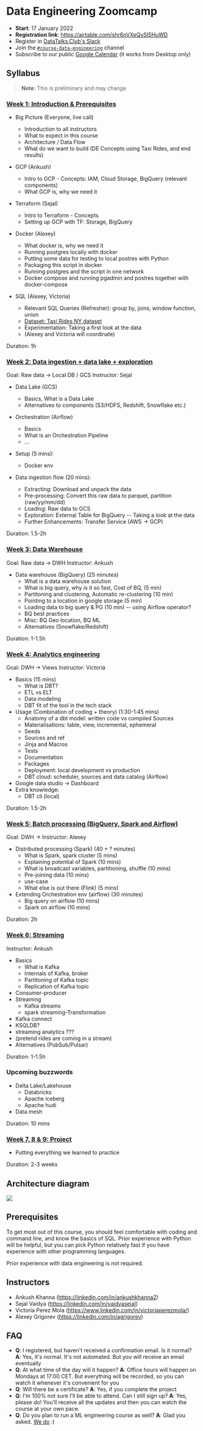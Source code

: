 # Data Engineering Zoomcamp

- **Start**: 17 January 2022
- **Registration link**: https://airtable.com/shr6oVXeQvSI5HuWD
- Register in [DataTalks.Club's Slack](https://datatalks.club/slack.html)
- Join the [`#course-data-engineering`](https://app.slack.com/client/T01ATQK62F8/C01FABYF2RG) channel
- Subscribe to our public [Google Calendar](https://calendar.google.com/calendar/?cid=ZXIxcjA1M3ZlYjJpcXU0dTFmaG02MzVxMG9AZ3JvdXAuY2FsZW5kYXIuZ29vZ2xlLmNvbQ) (it works from Desktop only)


## Syllabus

> **Note**: This is preliminary and may change

### [Week 1: Introduction & Prerequisites](week_1_basics_n_setup)

* Big Picture (Everyone, live call)
   * Introduction to all instructors
   * What to expect in this course
   * Architecture / Data Flow
   * What do we want to build (DE Concepts using Taxi Rides, and end results)

* GCP (Ankush)
   *  Intro to GCP - Concepts: IAM, Cloud Storage, BigQuery (relevant components)
   *  What GCP is, why we need it
     
* Terraform (Sejal)
   * Intro to Terraform - Concepts
   * Setting up GCP with TF: Storage, BigQuery
   
* Docker (Alexey)
   * What docker is, why we need it
   * Running postgres locally with docker
   * Putting some data for testing to local postres with Python
   * Packaging this script in docker
   * Running postgres and the script in one network
   * Docker compose and running pgadmin and postres together with docker-compose

* SQL (Alexey, Victoria)
   * Relevant SQL Queries (Refresher): group by, joins, window function, union
   * [Dataset: Taxi Rides NY dataset](dataset.md)
   * Experimentation: Taking a first look at the data 
   * (Alexey and Victoria will coordinate)

Duration: 1h


### [Week 2: Data ingestion + data lake + exploration](week_2_data_ingestion)

Goal: Raw data -> Local DB / GCS
Instructor: Sejal

* Data Lake (GCS)
   * Basics, What is a Data Lake
   * Alternatives to components (S3/HDFS, Redshift, Snowflake etc.)
* Orchestration (Airflow)
  * Basics
  * What is an Orchestration Pipeline
  * ...

* Setup (5 mins):
   * Docker env
* Data ingestion flow (20 mins): 
    * Extracting: Download and unpack the data
    * Pre-processing: Convert this raw data to parquet, partition (raw/yy/mm/dd)
    * Loading: Raw data to GCS
    * Exploration: External Table for BigQuery -- Taking a look at the data
    * Further Enhancements: Transfer Service (AWS -> GCP)
   
Duration: 1.5-2h


### [Week 3: Data Warehouse]()

Goal: Raw data -> DWH
Instructor: Ankush

* Data warehouse (BigQuery) (25 minutes)
    * What is a data warehouse solution
    * What is big query, why is it so fast, Cost of BQ,  (5 min)
    * Partitoning and clustering, Automatic re-clustering (10 min)
    * Pointing to a location in google storage (5 min)
    * Loading data to big query & PG (10 min) -- using Airflow operator?
    * BQ best practices
    * Misc: BQ Geo location, BQ ML 
    * Alternatives (Snowflake/Redshift)

Duration: 1-1.5h


### [Week 4: Analytics engineering]()

Goal: DWH -> Views
Instructor: Victoria

* Basics (15 mins)
    * What is DBT?
    * ETL vs ELT 
    * Data modeling
    * DBT fit of the tool in the tech stack
* Usage (Combination of coding + theory) (1:30-1:45 mins)
    * Anatomy of a dbt model: written code vs compiled Sources
    * Materialisations: table, view, incremental, ephemeral  
    * Seeds 
    * Sources and ref  
    * Jinja and Macros 
    * Tests  
    * Documentation 
    * Packages 
    * Deployment: local development vs production 
    * DBT cloud: scheduler, sources and data catalog (Airflow)
* Google data studio -> Dashboard
* Extra knowledge:
    * DBT cli (local)

Duration: 1.5-2h    


### [Week 5: Batch processing (BigQuery, Spark and Airflow)]()

Goal: DWH -> 
Instructor: Alexey
* Distributed processing (Spark) (40 + ? minutes)
    * What is Spark, spark cluster (5 mins)
    * Explaining potential of Spark (10 mins)
    * What is broadcast variables, partitioning, shuffle (10 mins)
    * Pre-joining data (10 mins)
    * use-case
    * What else is out there (Flink) (5 mins)
* Extending Orchestration env (airflow) (30 minutes)
    * Big query on airflow (10 mins)
    * Spark on airflow (10 mins)

Duration: 2h 

### [Week 6: Streaming](week_6_stream_processing)
Instructor: Ankush

* Basics
    * What is Kafka
    * Internals of Kafka, broker
    * Partitoning of Kafka topic
    * Replication of Kafka topic
* Consumer-producer
* Streaming
    * Kafka streams
    * spark streaming-Transformation
* Kafka connect
* KSQLDB?
* streaming analytics ???
* (pretend rides are coming in a stream)
* Alternatives (PubSub/Pulsar)

Duration: 1-1.5h

### Upcoming buzzwords

* Delta Lake/Lakehouse
    * Databricks
    * Apache iceberg
    * Apache hudi
* Data mesh

Duration: 10 mins


### [Week 7, 8 & 9: Project](project)

* Putting everything we learned to practice

Duration: 2-3 weeks


## Architecture diagram

<img src="images/architecture/arch_1.jpg"/>

## Prerequisites

To get most out of this course, you should feel comfortable with coding and command line,
and know the basics of SQL. Prior experience with Python will be helpful, but you can pick 
Python relatively fast if you have experience with other programming languages.

Prior experience with data engineering is not required.



## Instructors

- Ankush Khanna (https://linkedin.com/in/ankushkhanna2)
- Sejal Vaidya (https://linkedin.com/in/vaidyasejal)
- Victoria Perez Mola (https://www.linkedin.com/in/victoriaperezmola/)
- Alexey Grigorev (https://linkedin.com/in/agrigorev)


## FAQ

* **Q**: I registered, but haven't received a confirmation email. Is it normal?
  **A**: Yes, it's normal. It's not automated. But you will receive an email eventually 
* **Q**: At what time of the day will it happen?
  **A**: Office hours will happen on Mondays at 17:00 CET. But everything will be recorded, so you can watch it whenever it's convenient for you
* **Q**: Will there be a certificate?
  **A**: Yes, if you complete the project
* **Q**: I'm 100% not sure I'll be able to attend. Can I still sign up?
  **A**: Yes, please do! You'll receive all the updates and then you can watch the course at your own pace. 
* **Q**: Do you plan to run a ML engineering course as well? **A**: Glad you asked. [We do](https://github.com/alexeygrigorev/mlbookcamp-code/tree/master/course-zoomcamp) :)
